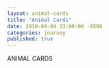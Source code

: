 ```yaml
---
layout: animal-cards
title: "Animal Cards"
date: 2018-04-04 23:00:00 -0500
categories: journey
published: true
---
```


ANIMAL CARDS
